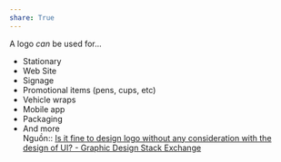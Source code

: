 ```yaml
---  
share: True  
---  
```

A logo _can_ be used for...  
  
-   Stationary  
-   Web Site  
-   Signage  
-   Promotional items (pens, cups, etc)  
-   Vehicle wraps  
-   Mobile app  
-   Packaging  
-   And more  
Nguồn:: [Is it fine to design logo without any consideration with the design of UI? - Graphic Design Stack Exchange](https://graphicdesign.stackexchange.com/a/161027/26474)  
